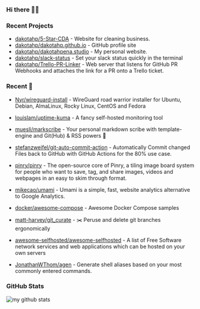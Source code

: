 ### Hi there 👋🏼



### Recent Projects

- [dakotahp/5-Star-CDA](https://github.com/dakotahp/5-Star-CDA) - Website for cleaning business.
- [dakotahp/dakotahp.github.io](https://github.com/dakotahp/dakotahp.github.io) - GitHub profile site
- [dakotahp/dakotahpena.studio](https://github.com/dakotahp/dakotahpena.studio) - My personal website.
- [dakotahp/slack-status](https://github.com/dakotahp/slack-status) - Set your slack status quickly in the terminal
- [dakotahp/Trello-PR-Linker](https://github.com/dakotahp/Trello-PR-Linker) - Web server that listens for GitHub PR Webhooks and attaches the link for a PR onto a Trello ticket.

### Recent 🌟

- [Nyr/wireguard-install](https://github.com/Nyr/wireguard-install) - WireGuard road warrior installer for Ubuntu, Debian, AlmaLinux, Rocky Linux, CentOS and Fedora

- [louislam/uptime-kuma](https://github.com/louislam/uptime-kuma) - A fancy self-hosted monitoring tool

- [muesli/markscribe](https://github.com/muesli/markscribe) - Your personal markdown scribe with template-engine and Git(Hub) &amp; RSS powers 📜

- [stefanzweifel/git-auto-commit-action](https://github.com/stefanzweifel/git-auto-commit-action) - Automatically Commit changed Files back to GitHub with GitHub Actions for the 80% use case.

- [pinry/pinry](https://github.com/pinry/pinry) - The open-source core of Pinry, a tiling image board system for people who want to save, tag, and share images, videos and webpages in an easy to skim through format.

- [mikecao/umami](https://github.com/mikecao/umami) - Umami is a simple, fast, website analytics alternative to Google Analytics.

- [docker/awesome-compose](https://github.com/docker/awesome-compose) - Awesome Docker Compose samples

- [matt-harvey/git_curate](https://github.com/matt-harvey/git_curate) - ✂️ Peruse and delete git branches ergonomically

- [awesome-selfhosted/awesome-selfhosted](https://github.com/awesome-selfhosted/awesome-selfhosted) - A list of Free Software network services and web applications which can be hosted on your own servers

- [JonathanWThom/agen](https://github.com/JonathanWThom/agen) - Generate shell aliases based on your most commonly entered commands.


### GitHub Stats
![my github stats](https://github-readme-stats.vercel.app/api?username=dakotahp&count_private=true&hide_title=true)
